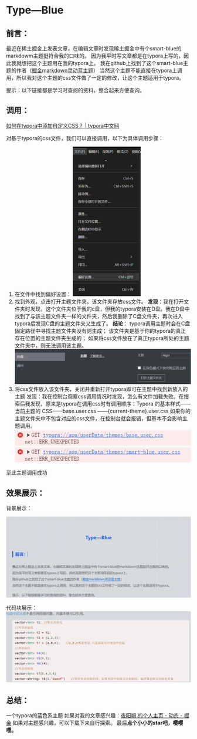# Type—Blue

## 前言：

最近在稀土掘金上发表文章，在编辑文章时发现稀土掘金中有个smart-blue的markdowm主题挺符合我的口味的。
因为我平时写文章都是在typora上写的，因此我就想把这个主题用在我的typora上。
我在github上找到了这个smart-blue主题的作者（[掘金markdown灵动蓝主题](https://github.com/cumt-robin/juejin-markdown-theme-smart-blue)）
当然这个主题不能直接在typora上调用，所以我对这个主题的css文件做了一定的修改，让这个主题适用于typora。

提示：以下链接都是学习时查阅的资料，整合起来方便查询。

## 调用：

[如何在typora中添加自定义CSS？ | typora中文网](https://www.typora.net/1765.html)

对基于typora的css文件，我们可以直接调用，以下为具体调用步骤：

1. 在文件中找到偏好设置：
   <img src="./README.assets/image-20241221105925580.png" alt="image-20241221105925580," style="zoom:50%;" />
2. 找到外观，点击打开主题文件夹，该文件夹存放css文件。
   **发现**：我在打开文件夹时发现，这个文件夹位于我的c盘，但我的typora安装在D盘。我在D盘中找到了与该主题文件夹一样的文件夹，然后我删除了C盘文件夹，再次进入typora后发现C盘的主题文件夹又生成了。
   **结论**：
   typora调用主题时会在C盘固定路径中寻找主题文件夹没有则生成；
   该文件夹是基于你的typora的真正存在位置的主题文件夹生成的；
   如果将css文件放在了真正typora所处的主题文件夹中，则无法调用该主题。
   <img src="./README.assets/1734750038726.png" alt="1734750038726，" style="zoom:50%;" />
3. 将css文件放入该文件夹，关闭并重新打开typora即可在主题中找到新放入的主题
   发现：我在控制台观察css调用情况时发现，怎么有文件加载失败。在搜索后我发现，原来是typora在调用css时有调用顺序：Typora 的基本样式——当前主题的 CSS——base.user.css ——{current-theme}.user.css 
   如果你的主题文件夹中不包含对应的css文件，在控制台就会报错，但基本不会影响主题调用。
   ![1734750772014](./README.assets/1734750772014.png)

至此主题调用成功

## 效果展示：

背景展示：

<img src="./README.assets/1734751324640.png" alt="1734751324640，" style="zoom:50%;" />

代码块展示：
	![1734751396684](./README.assets/1734751396684.png)

## 总结：

一个typora的蓝色系主题
如果对我的文章感兴趣：[夜阳朔 的个人主页 - 动态 - 掘金](https://juejin.cn/user/3248435137088570)
如果对主题感兴趣，可以下载下来自行探索。
最后**点个小小的star吧，嘤嘤嘤。**

